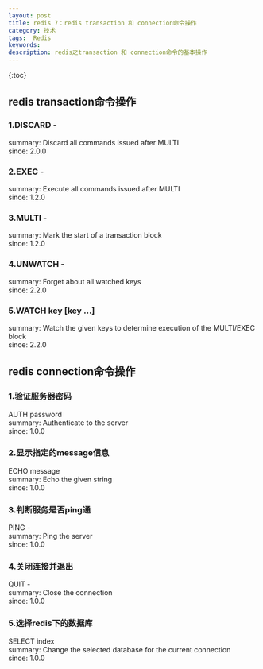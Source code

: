 ```yaml
---
layout: post
title: redis 7：redis transaction 和 connection命令操作
category: 技术
tags:  Redis
keywords: 
description: redis之transaction 和 connection命令的基本操作
---
```


{:toc}



## redis transaction命令操作


### 1.DISCARD -

summary: Discard all commands issued after MULTI  
since: 2.0.0

### 2.EXEC -

summary: Execute all commands issued after MULTI  
since: 1.2.0

### 3.MULTI -
summary: Mark the start of a transaction block  
since: 1.2.0

### 4.UNWATCH -

summary: Forget about all watched keys  
since: 2.2.0

### 5.WATCH key [key ...]

summary: Watch the given keys to determine execution of the MULTI/EXEC block  
since: 2.2.0



##  redis connection命令操作

### 1.验证服务器密码

AUTH password  
summary: Authenticate to the server  
since: 1.0.0  

### 2.显示指定的message信息

ECHO message  
summary: Echo the given string  
since: 1.0.0 

### 3.判断服务是否ping通

PING -  
summary: Ping the server  
since: 1.0.0  

### 4.关闭连接并退出

QUIT -  
summary: Close the connection  
since: 1.0.0  

### 5.选择redis下的数据库

SELECT index  
summary: Change the selected database for the current connection  
since: 1.0.0  



